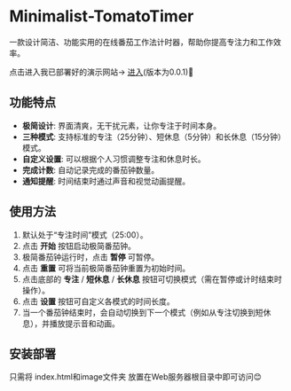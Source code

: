 # Minimalist-TomatoTimer

一款设计简洁、功能实用的在线番茄工作法计时器，帮助你提高专注力和工作效率。

点击进入我已部署好的演示网站→ [进入](https://minimalist-tomato-timer.netlify.app/ "极简番茄钟")(版本为0.0.1)🫠

## 功能特点
*   **极简设计**: 界面清爽，无干扰元素，让你专注于时间本身。
*   **三种模式**: 支持标准的专注（25分钟）、短休息（5分钟）和长休息（15分钟）模式。
*   **自定义设置**: 可以根据个人习惯调整专注和休息时长。
*   **完成计数**: 自动记录完成的番茄钟数量。
*   **通知提醒**: 时间结束时通过声音和视觉动画提醒。

## 使用方法
1.  默认处于“专注时间”模式（25:00）。
2.  点击 **开始** 按钮启动极简番茄钟。
3.  极简番茄钟运行时，点击 **暂停** 可暂停。
4.  点击 **重置** 可将当前极简番茄钟重置为初始时间。
5.  点击底部的 **专注** / **短休息** / **长休息** 按钮可切换模式（需在暂停或计时结束时操作）。
6.  点击 **设置** 按钮可自定义各模式的时间长度。
7.  当一个番茄钟结束时，会自动切换到下一个模式（例如从专注切换到短休息），并播放提示音和动画。

## 安装部署
只需将 index.html和image文件夹 放置在Web服务器根目录中即可访问😊





